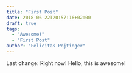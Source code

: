 ```yaml
---
title: "First Post"
date: 2018-06-22T20:57:16+02:00
draft: true
tags:
  - "Awesome!"
  - "First Post"
author: "Felicitas Pojtinger"
---
```


Last change: Right now!
Hello, this is awesome!
